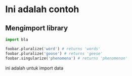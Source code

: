 # Ini adalah contoh
## Mengimport library
```python
import bla

foobar.pluralize('word') # returns 'words'
foobar.pluralize('goose') # returns 'geese'
foobar.singularize('phenomena') # returns 'phenomenon'
```
ini adalah untuk import data